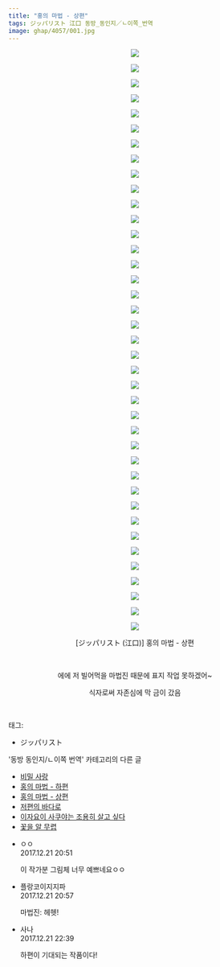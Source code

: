 ```yaml
---
title: "홍의 마법 - 상편"
tags: ジッパリスト 江口 동방_동인지／ㄴ이쪽_번역
image: ghap/4057/001.jpg
---
```

<div class="article">
<p style="text-align: center; clear: none; float: none;"><img src="{{ site.nasurl }}/ghap/4057/001.jpg"/></p>
<p style="text-align: center; clear: none; float: none;"><img src="{{ site.nasurl }}/ghap/4057/002.jpg"/></p>
<p style="text-align: center; clear: none; float: none;"><img src="{{ site.nasurl }}/ghap/4057/003.jpg"/></p>
<p style="text-align: center; clear: none; float: none;"><img src="{{ site.nasurl }}/ghap/4057/004.jpg"/></p>
<p style="text-align: center; clear: none; float: none;"><img src="{{ site.nasurl }}/ghap/4057/005.jpg"/></p>
<p style="text-align: center; clear: none; float: none;"><img src="{{ site.nasurl }}/ghap/4057/006.jpg"/></p>
<p style="text-align: center; clear: none; float: none;"><img src="{{ site.nasurl }}/ghap/4057/007.jpg"/></p>
<p style="text-align: center; clear: none; float: none;"><img src="{{ site.nasurl }}/ghap/4057/008.jpg"/></p>
<p style="text-align: center; clear: none; float: none;"><img src="{{ site.nasurl }}/ghap/4057/009.jpg"/></p>
<p style="text-align: center; clear: none; float: none;"><img src="{{ site.nasurl }}/ghap/4057/010.jpg"/></p>
<p style="text-align: center; clear: none; float: none;"><img src="{{ site.nasurl }}/ghap/4057/011.jpg"/></p>
<p style="text-align: center; clear: none; float: none;"><img src="{{ site.nasurl }}/ghap/4057/012.jpg"/></p>
<p style="text-align: center; clear: none; float: none;"><img src="{{ site.nasurl }}/ghap/4057/013.jpg"/></p>
<p style="text-align: center; clear: none; float: none;"><img src="{{ site.nasurl }}/ghap/4057/014.jpg"/></p>
<p style="text-align: center; clear: none; float: none;"><img src="{{ site.nasurl }}/ghap/4057/015.jpg"/></p>
<p style="text-align: center; clear: none; float: none;"><img src="{{ site.nasurl }}/ghap/4057/016.jpg"/></p>
<p style="text-align: center; clear: none; float: none;"><img src="{{ site.nasurl }}/ghap/4057/017.jpg"/></p>
<p style="text-align: center; clear: none; float: none;"><img src="{{ site.nasurl }}/ghap/4057/018.jpg"/></p>
<p style="text-align: center; clear: none; float: none;"><img src="{{ site.nasurl }}/ghap/4057/019.jpg"/></p>
<p style="text-align: center; clear: none; float: none;"><img src="{{ site.nasurl }}/ghap/4057/020.jpg"/></p>
<p style="text-align: center; clear: none; float: none;"><img src="{{ site.nasurl }}/ghap/4057/021.jpg"/></p>
<p style="text-align: center; clear: none; float: none;"><img src="{{ site.nasurl }}/ghap/4057/022.jpg"/></p>
<p style="text-align: center; clear: none; float: none;"><img src="{{ site.nasurl }}/ghap/4057/023.jpg"/></p>
<p style="text-align: center; clear: none; float: none;"><img src="{{ site.nasurl }}/ghap/4057/024.jpg"/></p>
<p style="text-align: center; clear: none; float: none;"><img src="{{ site.nasurl }}/ghap/4057/025.jpg"/></p>
<p style="text-align: center; clear: none; float: none;"><img src="{{ site.nasurl }}/ghap/4057/026.jpg"/></p>
<p style="text-align: center; clear: none; float: none;"><img src="{{ site.nasurl }}/ghap/4057/027.jpg"/></p>
<p style="text-align: center; clear: none; float: none;"><img src="{{ site.nasurl }}/ghap/4057/028.jpg"/></p>
<p style="text-align: center; clear: none; float: none;"><img src="{{ site.nasurl }}/ghap/4057/029.jpg"/></p>
<p style="text-align: center; clear: none; float: none;"><img src="{{ site.nasurl }}/ghap/4057/030.jpg"/></p>
<p style="text-align: center; clear: none; float: none;"><img src="{{ site.nasurl }}/ghap/4057/031.jpg"/></p>
<p style="text-align: center; clear: none; float: none;"><img src="{{ site.nasurl }}/ghap/4057/032.jpg"/></p>
<p style="text-align: center; clear: none; float: none;"><img src="{{ site.nasurl }}/ghap/4057/033.jpg"/></p>
<p style="text-align: center; clear: none; float: none;"><img src="{{ site.nasurl }}/ghap/4057/034.jpg"/></p>
<p style="text-align: center; clear: none; float: none;"><img src="{{ site.nasurl }}/ghap/4057/035.jpg"/></p>
<p style="text-align: center; clear: none; float: none;"><img src="{{ site.nasurl }}/ghap/4057/036.jpg"/></p>
<p style="text-align: center; clear: none; float: none;"><img src="{{ site.nasurl }}/ghap/4057/037.jpg"/></p>
<p style="text-align: center; clear: none; float: none;"><img src="{{ site.nasurl }}/ghap/4057/038.jpg"/></p>
<p style="text-align: center; clear: none; float: none;"><img src="{{ site.nasurl }}/ghap/4057/039.jpg"/></p>
<p style="text-align: center; clear: none; float: none;">[ジッパリスト (江口)] 홍의 마법 - 상편</p>
<p style="text-align: center; clear: none; float: none;"><br/></p>
<p style="text-align: center; clear: none; float: none;">에에 저 빌어먹을 마법진 때문에 표지 작업 못하겠어~</p>
<p style="text-align: center; clear: none; float: none;">식자로써 자존심에 막 금이 갔음</p>
<p><br/></p>
</div><div class="tagTrail">
<p>태그: </p>
<ul>
<li>ジッパリスト</li>
</ul>
</div><div class="another">
<p>'동방 동인지/ㄴ이쪽 번역' 카테고리의 다른 글</p>
<ul>
<li><a href="/2017-12-23-ghap_4059">비밀 사랑</a></li>
<li><a href="/2017-12-22-ghap_4058">홍의 마법 - 하편</a></li>
<li><a href="/2017-12-21-ghap_4057">홍의 마법 - 상편</a></li>
<li><a href="/2017-12-20-ghap_4056">저편의 바다로</a></li>
<li><a href="/2017-12-19-ghap_4055">이자요이 사쿠야는 조용히 살고 싶다</a></li>
<li><a href="/2017-12-14-ghap_4032">꽃을 알 무렵</a></li>
</ul>
</div><div class="cb_module cb_fluid">
<div class="cb_wrt cb_profile">
<div class="comment">
<ul>
<li class="cb_thumb_off" id="comment15157083">
<div class="cb_comment_area">
<div class="cb_info_area">
<div class="cb_section">
<span class="cb_nick_name">ㅇㅇ</span>
</div>
<div class="cb_section">
<span class="cb_date">2017.12.21 20:51 </span>
</div>
</div>
<div class="cb_dsc_comment">
<p class="cb_dsc">
											이 작가분 그림체 너무 예쁘네요ㅇㅇ
										</p>
</div>
</div></li>
<li class="cb_thumb_off" id="comment15157085">
<div class="cb_comment_area">
<div class="cb_info_area">
<div class="cb_section">
<span class="cb_nick_name">플랑코이지지파</span>
</div>
<div class="cb_section">
<span class="cb_date">2017.12.21 20:57 </span>
</div>
</div>
<div class="cb_dsc_comment">
<p class="cb_dsc">
											마법진: 헤헷!
										</p>
</div>
</div></li>
<li class="cb_thumb_off" id="comment15157123">
<div class="cb_comment_area">
<div class="cb_info_area">
<div class="cb_section">
<span class="cb_nick_name">사나</span>
</div>
<div class="cb_section">
<span class="cb_date">2017.12.21 22:39 </span>
</div>
</div>
<div class="cb_dsc_comment">
<p class="cb_dsc">
											하편이 기대되는 작품이다!
										</p>
</div>
</div></li>
</ul>
</div>
</div><!-- commentList close -->
</div>